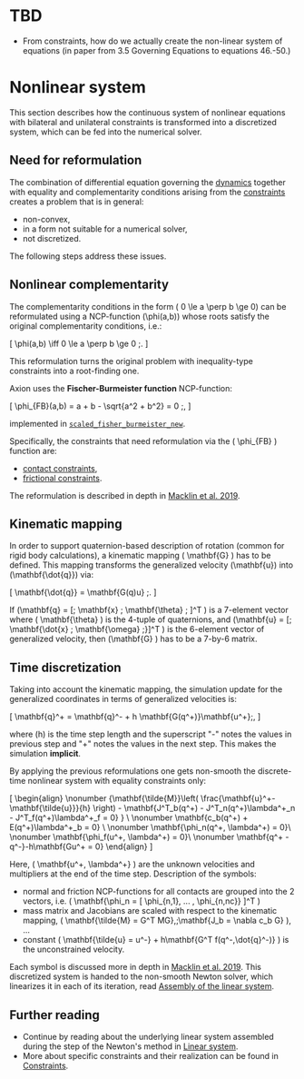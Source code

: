 # TBD

- From constraints, how do we actually create the non-linear system of equations (in paper from 3.5 Governing Equations to equations 46.-50.)

# Nonlinear system
This section describes how the continuous system of nonlinear equations with bilateral and unilateral constraints is transformed into a discretized system, which can be fed into the numerical solver.

## Need for reformulation
The combination of differential equation governing the [dynamics](./constraints.md#the-unified-dynamics-equation) together with equality and complementarity conditions arising from the [constraints](./constraints.md#1-the-unified-constraint-formulation) creates a problem that is in general:
- non-convex,
- in a form not suitable for a numerical solver,
- not discretized.

The following steps address these issues.

## Nonlinear complementarity
The complementarity conditions in the form \( 0 \le a \perp b \ge 0\) can be reformulated using a NCP-function \(\phi(a,b)\) whose roots satisfy the original complementarity conditions, i.e.:

\[
    \phi(a,b) \iff 0 \le a \perp b \ge 0 \;.
\]

This reformulation turns the original problem with inequality-type constraints into a root-finding one. 

Axion uses the **Fischer-Burmeister function** NCP-function:

\[
\phi_{FB}(a,b) = a + b - \sqrt{a^2 + b^2} = 0 \;,
\]

implemented in [`scaled_fisher_burmeister_new`](https://github.com/aleskucera/axion/blob/main/src/axion/constraints/utils.py#L27-L45).

Specifically, the constraints that need reformulation via the \( \phi_{FB} \) function are:

- [contact constraints](./constraints.md#2-contact-constraints),
- [frictional constraints](./constraints.md#3-friction-constraints).

The reformulation is described in depth in [Macklin et al. 2019](https://arxiv.org/abs/1907.04587v1).

## Kinematic mapping
In order to support quaternion-based description of rotation (common for rigid body calculations), a kinematic mapping \( \mathbf{G} \) has to be defined. This mapping transforms the generalized velocity \(\mathbf{u}\) into \(\mathbf{\dot{q}}\) via:

\[
\mathbf{\dot{q}} = \mathbf{G(q)u} \;.
\]

If \(\mathbf{q} = [\; \mathbf{x} \; \mathbf{\theta} \; ]^T \) is a 7-element vector where \( \mathbf{\theta} \) is the 4-tuple of quaternions, and \(\mathbf{u} = [\; \mathbf{\dot{x} \; \mathbf{\omega} \;}]^T \) is the 6-element vector of generalized velocity, then \(\mathbf{G} \) has to be a 7-by-6 matrix. 

## Time discretization
Taking into account the kinematic mapping, the simulation update for the generalized coordinates in terms of generalized velocities is:

\[
    \mathbf{q}^+ = \mathbf{q}^- + h \mathbf{G(q^+)}\mathbf{u^+}\;,
\]

where \(h\) is the time step length and the superscript "-" notes the values in previous step and "+" notes the values in the next step. This makes the simulation **implicit**.

By applying the previous reformulations one gets non-smooth the discrete-time nonlinear system with equality constraints only:

\[
\begin{align}
    \nonumber
    {\mathbf{\tilde{M}}\left( \frac{\mathbf{u}^+-\mathbf{\tilde{u}}}{h}  \right) - \mathbf{J^T_b(q^+) - J^T_n(q^+)\lambda^+_n - J^T_f(q^+)\lambda^+_f = 0} } \\ 
    \nonumber
    \mathbf{c_b(q^+) + E(q^+)\lambda^+_b = 0} \\
    \nonumber
    \mathbf{\phi_n(q^+, \lambda^+) = 0}\\
    \nonumber
    \mathbf{\phi_f(u^+, \lambda^+) = 0}\\
    \nonumber
    \mathbf{q^+ - q^-}-h\mathbf{Gu^+ = 0}
\end{align}
\]

Here, \( \mathbf{u^+, \lambda^+} \) are the unknown velocities and multipliers at the end of the time step. Description of the symbols:

- normal  and friction NCP-functions for all contacts are grouped into the 2 vectors, i.e. \( \mathbf{\phi_n = [ \phi_{n,1}, ... , \phi_{n,nc}} ]^T \) 
- mass matrix and Jacobians are scaled with respect to the kinematic mapping, \( \mathbf{\tilde{M} = G^T MG},\;\mathbf{J_b = \nabla c_b G} \), ... 
- constant \( \mathbf{\tilde{u} = u^-} + h\mathbf{G^T f(q^-,\dot{q}^-)}  \) is the unconstrained velocity.

Each symbol is discussed more in depth in [Macklin et al. 2019](https://arxiv.org/abs/1907.04587v1). This discretized system is handed to the non-smooth Newton solver, which linearizes it in each of its iteration, read [Assembly of the linear system](./linear-system.md). 


## Further reading
- Continue by reading about the underlying linear system assembled during the step of the Newton's method in [Linear system](./linear-system.md).
- More about specific constraints and their realization can be found in [Constraints](./constraints.md).